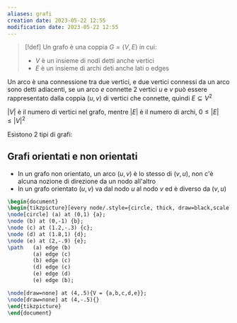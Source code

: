 ```yaml
---
aliases: grafi
creation date: 2023-05-22 12:55
modification date: 2023-05-22 12:55
---
```


> [!def]
> Un grafo è una coppia $G = (V, E)$ in cui:
> - $V$ è un insieme di nodi detti anche vertici
> - $E$ è un insieme di archi deti anche lati o edges
> 

Un arco è una connessione tra due vertici, e due vertici connessi da un arco sono detti adiacenti, se un arco $e$ connette 2 vertici $u$ e $v$ può essere rappresentato dalla coppia $(u,v)$ di vertici che connette, quindi $E \subseteq V^2$

$|V|$ è il numero di vertici nel grafo, mentre $|E|$ è il numero di archi, $0 \leq |E| \leq |V|^2$

Esistono 2 tipi di grafi:

## Grafi orientati e non orientati
- In un grafo non orientato, un arco $(u,v)$ è lo stesso di $(v,u)$, non c'è alcuna nozione di direzione da un nodo all'altro
- In un grafo orientato $(u,v)$ va dal nodo $u$ al nodo $v$ ed è diverso da $(v,u)$

```tikz
\begin{document}
\begin{tikzpicture}[every node/.style={circle, thick, draw=black,scale = 1.25},scale = 2]
\node[circle] (a) at (0,1) {a};
\node (b) at (0,-1) {b};
\node (c) at (1.2,-.3) {c};
\node (d) at (1.8,1) {d};
\node (e) at (2,-.9) {e};
\path   (a) edge (b)
		(a) edge (c)
		(b) edge (c)
		(d) edge (c)
		(e) edge (d)
		(e) edge (b);

\node[draw=none] at (4,.5){V = {a,b,c,d,e}};
\node[draw=none] at (4,-.5){}
\end{tikzpicture}
\end{document}
```
